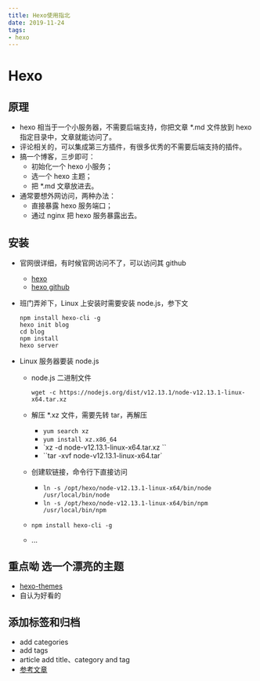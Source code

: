 ```yaml
---
title: Hexo使用指北
date: 2019-11-24
tags:
- hexo
---
```


# Hexo

## 原理

- hexo 相当于一个小服务器，不需要后端支持，你把文章 *.md 文件放到 hexo 指定目录中，文章就能访问了。
- 评论相关的，可以集成第三方插件，有很多优秀的不需要后端支持的插件。
- 搞一个博客，三步即可：
  - 初始化一个 hexo 小服务；
  - 选一个 hexo 主题；
  - 把 *.md 文章放进去。
- 通常要想外网访问，两种办法：
  - 直接暴露 hexo 服务端口；
  - 通过 nginx 把 hexo 服务暴露出去。

## 安装

- 官网很详细，有时候官网访问不了，可以访问其 github

  - [hexo]( https://hexo.io/ )
  - [hexo github]( https://github.com/hexojs/hexo )

- 班门弄斧下，Linux 上安装时需要安装 node.js，参下文

  ```shell
  npm install hexo-cli -g
  hexo init blog
  cd blog
  npm install
  hexo server
  ```

- Linux 服务器要装 node.js

  - node.js 二进制文件

    `wget -c https://nodejs.org/dist/v12.13.1/node-v12.13.1-linux-x64.tar.xz`

  - 解压 *.xz 文件，需要先转 tar，再解压

    - `yum search xz`
    - `yum install xz.x86_64`
    - `xz -d node-v12.13.1-linux-x64.tar.xz ``
    - ``tar -xvf node-v12.13.1-linux-x64.tar`

  - 创建软链接，命令行下直接访问

    - `ln -s /opt/hexo/node-v12.13.1-linux-x64/bin/node /usr/local/bin/node`
    - `ln -s /opt/hexo/node-v12.13.1-linux-x64/bin/npm /usr/local/bin/npm`

  - `npm install hexo-cli -g`

  - ...

## 重点呦 选一个漂亮的主题
- [hexo-themes](https://hexo.io/themes/)
- 自认为好看的

## 添加标签和归档
- add categories
- add tags
- article add title、category and tag
- [参考文章](https://www.jianshu.com/p/e17711e44e00)
